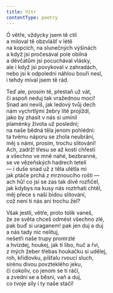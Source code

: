 ```yaml
---
title: Vítr
contentType: poetry
---
```


<section>

Ó větře, vždycky jsem tě ctil  
a miloval tě obzvlášť v létě  
na kopcích, na slunečných výšinách  
a když jsi pročesával pole obilná  
a děvčatům jsi pocuchával vlásky,  
ale i když jsi povykoval v zahradách,  
nebo jsi k odpoledni náhlou bouři nesl,  
i tehdy míval jsem tě rád.

Teď ale, prosím tě, přestaň už vát,  
či aspoň neduj tak vražednou mocí!  
Snad ani nevíš, jak ledový tvůj dech  
nám vychrtlými žebry lítě projíždí,  
jako by zhasit v nás si umínil  
plaménky života už poslední;  
na naše bědná těla jenom pohlédni:  
ta tvému náporu se zhola neubrání,  
měj s námi, prosím, trochu slitování!  
Ach, zadrž! třesu se až kosti chřestí  
a všechno ve mně nahé, bezbranné,  
se ve vězeňských hadrech tetelí  
— i duše snad už z těla ulétla mi  
jak ptáče prchá z mrznoucího roští —  
ach hů! co jsi se zas tak divě rozfičel,  
jak kdybys na kusy nás roztrhati chtěl,  
měj přece s naší bídou slitování,  
což není ti nás ani trochu žel?

Však jestli, větře, proto tolik vaneš,  
že ze světa chceš odmést všechno zlé,  
pak buď si uraganem! pak jen duj a duj  
a nás tady nic nelituj,  
nešetři naše trupy promrzlé  
a hvízdej, houkej, jak ti libo, huč a řvi,  
z mých žeber třebas houkačku si udělej,  
roh, křídlovku, píšťalu rvoucí sluch,  
sirénu divou povzteklého jeku,  
či cokoliv, co jenom se ti ráčí,  
a zvedni se a běsni, vaň a duj,  
co tvoje síly i ty naše stačí!

</section>
